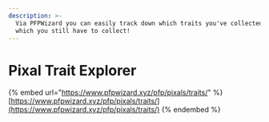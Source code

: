 ```yaml
---
description: >-
  Via PFPWizard you can easily track down which traits you've collected, and
  which you still have to collect!
---
```


# Pixal Trait Explorer

{% embed url="https://www.pfpwizard.xyz/pfp/pixals/traits/" %}
[https://www.pfpwizard.xyz/pfp/pixals/traits/](https://www.pfpwizard.xyz/pfp/pixals/traits/)
{% endembed %}

